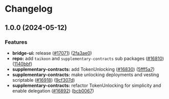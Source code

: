 # Changelog

## 1.0.0 (2024-05-12)


### Features

* **bridge-ui:** release  ([#17071](https://github.com/taikoxyz/taiko-mono/issues/17071)) ([2fa3ae0](https://github.com/taikoxyz/taiko-mono/commit/2fa3ae0b2b2317a467709110c381878a3a9f8ec6))
* **repo:** add `taikoon` and `supplementary-contracts` sub packages ([#16810](https://github.com/taikoxyz/taiko-mono/issues/16810)) ([1140bbf](https://github.com/taikoxyz/taiko-mono/commit/1140bbf333942b03c0be72a00f988f3dcbda517e))
* **supplementary-contracts:** add TokenUnlocking ([#16830](https://github.com/taikoxyz/taiko-mono/issues/16830)) ([5fff5a7](https://github.com/taikoxyz/taiko-mono/commit/5fff5a714935410978efadf8c9b9ecbed49d7186))
* **supplementary-contracts:** make unlocking deployments and vesting scriptable ([#16918](https://github.com/taikoxyz/taiko-mono/issues/16918)) ([9cf307d](https://github.com/taikoxyz/taiko-mono/commit/9cf307d019e5e0de05ec9bcfef54e1a5140877b2))
* **supplementary-contracts:** refactor TokenUnlocking for simplicity and enable delegation ([#16892](https://github.com/taikoxyz/taiko-mono/issues/16892)) ([bcb0067](https://github.com/taikoxyz/taiko-mono/commit/bcb0067e84681b59ca23d4c26055cf3334452bc5))
